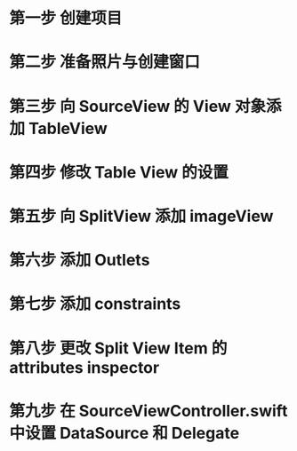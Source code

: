 # 第一步 创建项目

# 第二步 准备照片与创建窗口

# 第三步 向 SourceView 的 View 对象添加 TableView

# 第四步 修改 Table View 的设置

# 第五步 向 SplitView 添加 imageView

# 第六步 添加 Outlets

# 第七步 添加 constraints

# 第八步 更改 Split View Item 的 attributes inspector

# 第九步 在 SourceViewController.swift 中设置 DataSource 和 Delegate